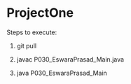 # ProjectOne

Steps to execute:

1. git pull

2. javac P030_EswaraPrasad_Main.java

3. java P030_EswaraPrasad_Main
